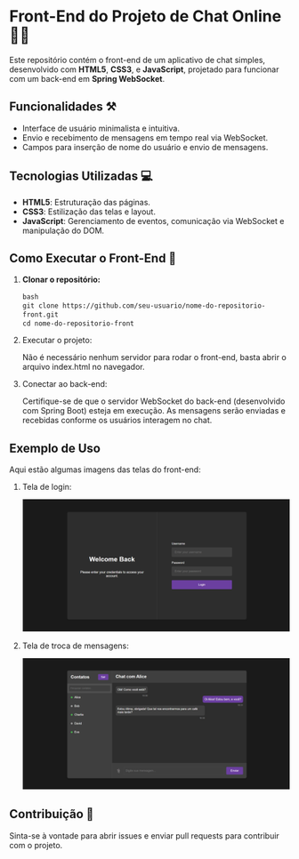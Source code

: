 # Front-End do Projeto de Chat Online 👩‍💻

Este repositório contém o front-end de um aplicativo de chat simples, desenvolvido com **HTML5**, **CSS3**, e **JavaScript**, projetado para funcionar com um back-end em **Spring WebSocket**.

## Funcionalidades ⚒️

- Interface de usuário minimalista e intuitiva.
- Envio e recebimento de mensagens em tempo real via WebSocket.
- Campos para inserção de nome do usuário e envio de mensagens.

## Tecnologias Utilizadas 💻

- **HTML5**: Estruturação das páginas.
- **CSS3**: Estilização das telas e layout.
- **JavaScript**: Gerenciamento de eventos, comunicação via WebSocket e manipulação do DOM.

## Como Executar o Front-End 🤔

1. **Clonar o repositório:**

   ```
   bash
   git clone https://github.com/seu-usuario/nome-do-repositorio-front.git
   cd nome-do-repositorio-front
   ```

2. Executar o projeto:

   Não é necessário nenhum servidor para rodar o front-end, basta abrir o arquivo index.html no navegador.

3. Conectar ao back-end:

   Certifique-se de que o servidor WebSocket do back-end (desenvolvido com Spring Boot) esteja em execução. As mensagens serão enviadas e recebidas conforme os usuários interagem no chat.

## Exemplo de Uso

Aqui estão algumas imagens das telas do front-end:

1. Tela de login:

   <img src="imgReadme/tela2.png" alt="Tela de entrada no chat" width="500" />

2. Tela de troca de mensagens:

   <img src="imgReadme/tela1.png" alt="Tela de entrada no chat" width="500" />

## Contribuição 🚀
Sinta-se à vontade para abrir issues e enviar pull requests para contribuir com o projeto.